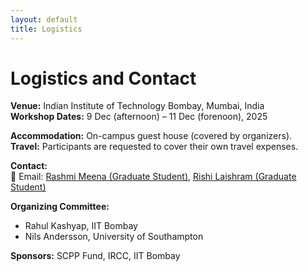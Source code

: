 ```yaml
---
layout: default
title: Logistics
---
```


# Logistics and Contact

**Venue:** Indian Institute of Technology Bombay, Mumbai, India  
**Workshop Dates:** 9 Dec (afternoon) – 11 Dec (forenoon), 2025  

**Accommodation:** On-campus guest house (covered by organizers).  
**Travel:** Participants are requested to cover their own travel expenses.

**Contact:**  
📧 Email: [Rashmi Meena (Graduate Student)](mailto:23n0315@iitb.ac.in), [Rishi Laishram (Graduate Student)](mailto:rishilaishram9@gmail.com)

**Organizing Committee:**  
- Rahul Kashyap, IIT Bombay  
- Nils Andersson, University of Southampton

**Sponsors:** SCPP Fund, IRCC, IIT Bombay  
